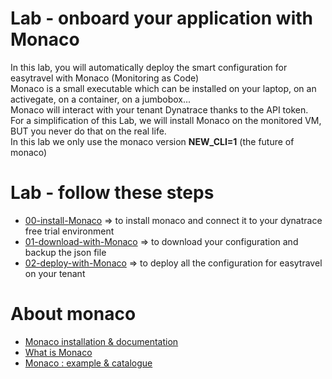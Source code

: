 #  Lab - onboard your application with Monaco

In this lab, you will automatically deploy the smart configuration for easytravel with Monaco (Monitoring as Code)   
Monaco is a small executable which can be installed on your laptop, on an activegate, on a container, on a jumbobox...   
Monaco will interact with your tenant Dynatrace thanks to the API token.  
For a simplification of this Lab, we will install Monaco on the monitored VM, BUT you never do that on the real life.     
In this lab we only use the monaco version **NEW_CLI=1** (the future of monaco)   

# Lab - follow these steps   

- [00-install-Monaco](/tree/main/lab-onboarding/00-install-Monaco) => to install monaco and connect it to your dynatrace free trial environment   
- [01-download-with-Monaco](/01-download-with-Monaco) => to download your configuration and backup the json file
- [02-deploy-with-Monaco](/02-deploy-with-Monaco) => to deploy all the configuration for easytravel on your tenant  


# About monaco
- [Monaco installation & documentation](https://dynatrace-oss.github.io/dynatrace-monitoring-as-code/installation)  
- [What is Monaco](https://github.com/dynatrace-ace-services/quickstart-ace-configurator/blob/main/What-is-Monaco-for-Dynatrace.pdf)  
- [Monaco : example & catalogue](https://github.com/dynatrace-ace-services/quickstart-ace-configurator)  
